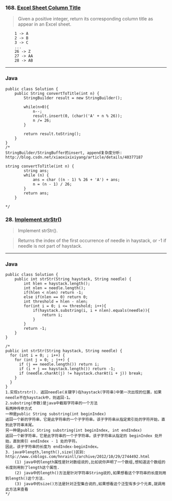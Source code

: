 ### 168. [Excel Sheet Column Title](https://leetcode.com/problems/excel-sheet-column-title/#/description)
>Given a positive integer, return its corresponding column title as appear in an Excel sheet. 
```
    1 -> A
    2 -> B
    3 -> C
    ...
    26 -> Z
    27 -> AA
    28 -> AB 
```
----
### Java
```
public class Solution {
    public String convertToTitle(int n) {
        StringBuilder result = new StringBuilder();

        while(n>0){
            n--;
            result.insert(0, (char)('A' + n % 26));
            n /= 26;
        }

        return result.toString();
    }
}
/*
StringBuilder/StringBuffer的insert, append复杂度分析: http://blog.csdn.net/xiaoxixixiyang/article/details/40377187

string convertToTitle(int n) {
        string ans;
        while (n) {
            ans = char ((n - 1) % 26 + 'A') + ans;
            n = (n - 1) / 26;
        }
        return ans;
    }

*/
```
### 28. [Implement strStr()](https://leetcode.com/problems/implement-strstr/#/description)
>Implement strStr().  

>Returns the index of the first occurrence of needle in haystack, or -1 if needle is not part of haystack.  
----
### Java
```
public class Solution {
    public int strStr(String haystack, String needle) {
        int hlen = haystack.length();
        int nlen = needle.length();
        if(hlen < nlen) return -1;
        else if(nlen == 0) return 0;
        int threshold = hlen - nlen;
        for(int i = 0; i <= threshold; i++){
            if(haystack.substring(i, i + nlen).equals(needle)){
                return i;
            }
        }
        return -1;
    }
}

/*
public int strStr(String haystack, String needle) {
  for (int i = 0; ; i++) {
    for (int j = 0; ; j++) {
      if (j == needle.length()) return i;
      if (i + j == haystack.length()) return -1;
      if (needle.charAt(j) != haystack.charAt(i + j)) break;
    }
  }
}
1.实现strstr(). 返回needle(关键字)在haystack(字符串)中第一次出现的位置，如果needle不在haystack中，则返回-1。
2.substring(参数)是java中截取字符串的一个方法
有两种传参方式
一种是public String substring(int beginIndex)
返回一个新的字符串，它是此字符串的一个子字符串。该子字符串从指定索引处的字符开始，直到此字符串末尾。
另一种是public String substring(int beginIndex, int endIndex)
返回一个新字符串，它是此字符串的一个子字符串。该子字符串从指定的 beginIndex 处开始，直到索引 endIndex - 1 处的字符。
因此，该子字符串的长度为 endIndex-beginIndex。 
3. java中length,length(),size()区别: http://www.cnblogs.com/hnrainll/archive/2012/10/29/2744492.html
    (1) java中的length属性是针对数组说的,比如说你声明了一个数组,想知道这个数组的长度则用到了length这个属性.
    (2) java中的length()方法是针对字符串String说的,如果想看这个字符串的长度则用到length()这个方法.
    (3) java中的size()方法是针对泛型集合说的,如果想看这个泛型有多少个元素,就调用此方法来查看
*/
```
